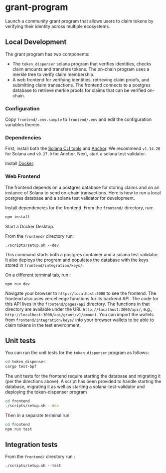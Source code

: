 # grant-program

Launch a community grant program that allows users to claim tokens by verifying their identity across multiple ecosystems.

## Local Development

The grant program has two components:

- The `token_dispenser` solana program that verifies identities, checks claim amounts and transfers tokens.
  The on-chain program uses a merkle tree to verify claim membership.
- A web frontend for verifying identities, retrieving claim proofs, and submitting claim transactions.
  The frontend connects to a postgres database to retrieve merkle proofs for claims that can be verified on-chain.

### Configuration

Copy `frontend/.env.sample` to `frontend/.env` and edit the configuration variables therein.

### Dependencies

First, install both the [Solana CLI tools](https://docs.solana.com/cli/install-solana-cli-tools) and [Anchor](https://www.anchor-lang.com/docs/installation). We recommend `v1.14.20` for Solana and `v0.27.0` for Anchor.
Next, start a solana test validator.

Install [Docker](https://docs.docker.com/engine/install/).

### Web Frontend

The frontend depends on a postgres database for storing claims and on an instance of Solana to send on-chain transactions.
Here is how to run a local postgres database and a solana test validator for development.

Install dependencies for the frontend. From the `frontend/` directory, run:

```bash
npm install
```

Start a Docker Desktop.

From the `frontend/` directory run:

```
./scripts/setup.sh --dev
```

This command starts both a postgres container and a solana test validator. It also deploys the program and populates the database with the keys stored in `frontend/integration/keys/`.

On a different terminal tab, run :

```
npm run dev
```

Navigate your browser to `http://localhost:3000` to see the frontend.
The frontend also uses vercel edge functions for its backend API.
The code for this API lives in the `frontend/pages/api` directory.
The functions in that directory are available under the URL `http://localhost:3000/api/`, e.g.,
`http://localhost:3000/api/grant/v1/amount`.
You can import the wallets from `frontend/integration/keys/` into your browser wallets to be able to claim tokens in the test environment.

## Unit tests

You can run the unit tests for the `token_dispenser` program as follows:

```bash
cd token_dispenser
cargo test-bpf
```

The unit tests for the frontend require starting the database and migrating it (per the directions above).
A script has been provided to handle starting the database, migrating it as well as starting a solana-test-validator
and deploying the token-dispenser program

```bash
cd frontend
./scripts/setup.sh --dev
```

Then in a separate terminal run:

```bash
cd frontend
npm run test
```

## Integration tests

From the `frontend/` directory run :

```
./scripts/setup.sh --test
```
